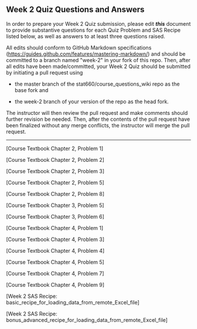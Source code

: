 
## Week 2 Quiz Questions and Answers

In order to prepare your Week 2 Quiz submission, please edit ***this*** document to provide substantive questions for each Quiz Problem and SAS Recipe listed below, as well as answers to at least three questions raised.

All edits should conform to GitHub Markdown specifications (https://guides.github.com/features/mastering-markdown/) and should be committed to a branch named "week-2" in your fork of this repo. Then, after all edits have been made/committed, your Week 2 Quiz should be submitted by initiating a pull request using

- the master branch of the stat660/course_questions_wiki repo as the base fork and

- the week-2 branch of your version of the repo as the head fork.

The instructor will then review the pull request and make comments should further revision be needed. Then, after the contents of the pull request have been finalized without any merge conflicts, the instructor will merge the pull request.



********************************************************************************



[Course Textbook Chapter 2, Problem 1]



[Course Textbook Chapter 2, Problem 2]



[Course Textbook Chapter 2, Problem 3]



[Course Textbook Chapter 2, Problem 5]



[Course Textbook Chapter 2, Problem 8]



[Course Textbook Chapter 3, Problem 5]



[Course Textbook Chapter 3, Problem 6]



[Course Textbook Chapter 4, Problem 1]



[Course Textbook Chapter 4, Problem 3]



[Course Textbook Chapter 4, Problem 4]



[Course Textbook Chapter 4, Problem 5]



[Course Textbook Chapter 4, Problem 7]



[Course Textbook Chapter 4, Problem 9]



[Week 2 SAS Recipe: basic_recipe_for_loading_data_from_remote_Excel_file]



[Week 2 SAS Recipe: bonus_advanced_recipe_for_loading_data_from_remote_Excel_file]


